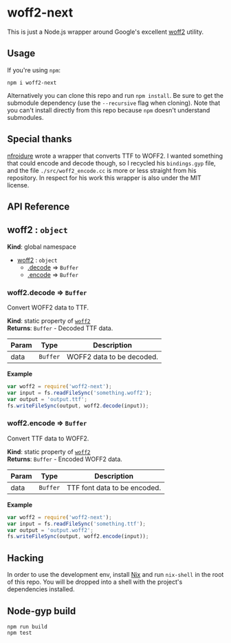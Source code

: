 # woff2-next

This is just a Node.js wrapper around Google's excellent
[woff2](https://github.com/google/woff2) utility.

## Usage

If you're using `npm`:

```
npm i woff2-next
```

Alternatively you can clone this repo and run `npm install`. Be sure to get the
submodule dependency (use the `--recursive` flag when cloning). Note that you
can't install directly from this repo because `npm` doesn't understand
submodules.

## Special thanks

[nfroidure](https://github.com/nfroidure) wrote a wrapper that converts TTF to
WOFF2. I wanted something that could encode and decode though, so I recycled his
`bindings.gyp` file, and the file `./src/woff2_encode.cc` is more or less
straight from his repository. In respect for his work this wrapper is also under
the MIT license.

## API Reference

<a name="woff2"></a>

## woff2 : <code>object</code>

**Kind**: global namespace

- [woff2](#woff2) : <code>object</code>
  - [.decode](#woff2.decode) ⇒ <code>Buffer</code>
  - [.encode](#woff2.encode) ⇒ <code>Buffer</code>

<a name="woff2.decode"></a>

### woff2.decode ⇒ <code>Buffer</code>

Convert WOFF2 data to TTF.

**Kind**: static property of <code>[woff2](#woff2)</code>  
**Returns**: <code>Buffer</code> - Decoded TTF data.

| Param | Type                | Description               |
| ----- | ------------------- | ------------------------- |
| data  | <code>Buffer</code> | WOFF2 data to be decoded. |

**Example**

```js
var woff2 = require('woff2-next');
var input = fs.readFileSync('something.woff2');
var output = 'output.ttf';
fs.writeFileSync(output, woff2.decode(input));
```

<a name="woff2.encode"></a>

### woff2.encode ⇒ <code>Buffer</code>

Convert TTF data to WOFF2.

**Kind**: static property of <code>[woff2](#woff2)</code>  
**Returns**: <code>Buffer</code> - Encoded WOFF2 data.

| Param | Type                | Description                  |
| ----- | ------------------- | ---------------------------- |
| data  | <code>Buffer</code> | TTF font data to be encoded. |

**Example**

```js
var woff2 = require('woff2-next');
var input = fs.readFileSync('something.ttf');
var output = 'output.woff2';
fs.writeFileSync(output, woff2.encode(input));
```

## Hacking

In order to use the development env, install [Nix](https://nixos.org/nix/) and
run `nix-shell` in the root of this repo. You will be dropped into a shell with
the project's dependencies installed.

## Node-gyp build

```shell
npm run build
npm test
```
